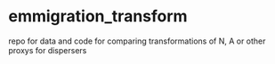# emmigration_transform
repo for data and code for comparing transformations of N, A or other proxys for dispersers
